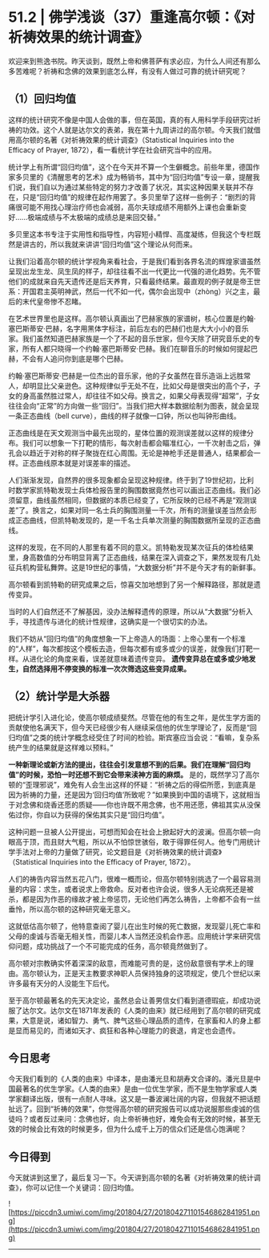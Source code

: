 # 51.2 | 佛学浅谈（37）重逢高尔顿：《对祈祷效果的统计调查》

欢迎来到熊逸书院。昨天谈到，既然上帝和佛菩萨有求必应，为什么人间还有那么多苦难呢？祈祷和念佛的效果到底怎么样，有没有人做过可靠的统计研究呢？

## （1）回归均值

这样的统计研究不像是中国人会做的事，但在英国，真的有人用科学手段研究过祈祷的功效。这个人就是达尔文的表弟，我在第十九周讲过的高尔顿。今天我们就借用高尔顿的名著《对祈祷效果的统计调查》（Statistical Inquiries into the Efficacy of Prayer, 1872），看一看统计学在社会研究当中的应用。

统计学上有所谓“回归均值”，这个在今天并不算一个生僻概念。前些年里，德国作家多贝里的《清醒思考的艺术》成为畅销书，其中为“回归均值”专设一章，提醒我们说，我们自以为通过某些特定的努力才改善了状况，其实这种因果关联并不存在，只是“回归均值”的规律在起作用罢了。多贝里举了这样一些例子：“剧烈的背痛很可能不用找心理治疗师也会减弱，高尔夫球成绩不用额外上课也会重新变好……极端成绩与不太极端的成绩总是来回交替。”

多贝里这本书专注于实用性和指导性，内容短小精悍、高度凝练，但我这个专栏既然是讲古的，所以我就来讲讲“回归均值”这个理论从何而来。

让我们沿着高尔顿的统计学视角来看社会，于是我们看到各界名流的辉煌家谱虽然呈现出龙生龙、凤生凤的样子，却往往看不出一代更比一代强的进化趋势。先不管他们的成就来自先天遗传还是后天养育，只看最终结果。最直观的例子就是帝王世系：开国君主英明神武，然后一代不如一代，偶尔会出现中（zhòng）兴之主，最后的末代皇帝惨不忍睹。

在艺术世界里也是这样。高尔顿认真画出了巴赫家族的家谱树，核心位置是约翰·塞巴斯蒂安·巴赫，名字用黑体字标注，前后左右的巴赫们也是大大小小的音乐家。我们虽然知道巴赫家族是一个了不起的音乐世家，但今天除了研究音乐史的专家，所有人都只晓得一个约翰·塞巴斯蒂安·巴赫。我们在聊音乐的时候如何提起巴赫，不会有人追问你到底是哪个巴赫。

约翰·塞巴斯蒂安·巴赫是一位杰出的音乐家，他的子女虽然在音乐造诣上远胜常人，却明显比父亲逊色。这种规律似乎无处不在，比如父母是很突出的高个子，子女的身高虽然胜过常人，却往往不如父母。换言之，如果父母表现得“超常”，子女往往会向“正常”的方向做一些“回归”。当我们把大样本数据绘制为图表，就会呈现一条正态曲线（bell curve），曲线的样子就像一口钟，所以也叫钟形曲线。

正态曲线是在天文观测当中最先出现的，星体位置的观测误差就以这样的规律分布。我们可以想象一下打靶的情形，每次射击都会瞄准红心，一千次射击之后，弹孔会以趋近于对称的样子聚拢在红心周围。无论是神枪手还是普通人，结果都会一样。正态曲线原本就是对误差率的描述。

人们渐渐发现，自然界的很多现象都会呈现这种规律。终于到了19世纪初，比利时数学家凯特勒发现士兵体检报告里的胸围数据竟然也可以画出正态曲线。我们必须留意，曲线虽然相同，但数据的本质已经变了，它所反映的已经不再是“观测误差”了。换言之，如果对同一名士兵的胸围测量一千次，所有的测量误差当然会形成正态曲线，但凯特勒发现的，是一千名士兵单次测量的胸围数据所呈现的正态曲线。

这样的发现，在不同的人那里有着不同的意义。凯特勒发现某次征兵的体检结果里，身高数值的分布明显背离了正态曲线，结果在深入调查之下，果然发现有几处征兵机构营私舞弊。这是19世纪的事情，“大数据分析”并不是今天才有的新鲜事。

高尔顿看到凯特勒的研究成果之后，惊喜交加地想到了另一个解释路径，那就是遗传变异。

当时的人们自然还不了解基因，没办法解释遗传的原理，所以从“大数据”分析入手，寻找遗传与进化的统计性规律，这确实是一个很切实的办法。

我们不妨从“回归均值”的角度想象一下上帝造人的场面：上帝心里有一个标准的“人样”，每次都按这个模板去造，但每次都有或多或少的误差，就像我们打靶一样。从进化论的角度来看，误差就意味着遗传变异。 **遗传变异总在或多或少地发生，自然选择用不停变换的标准一次次筛选这些变异成果。**

## （2）统计学是大杀器

把统计学引入进化论，使高尔顿成绩斐然。尽管在他的有生之年，是优生学方面的贡献使他名满天下，但今天已经很少有人继续采信他的优生学理论了，反而是“回归均值”之类的统计学概念经受住了时间的检验。斯宾塞应当会说：“看嘛，复杂系统产生的结果就是这样难以预料。”

 **一种新理论或新方法的提出，往往会引发意想不到的后果。我们在理解“回归均值”的时候，恐怕一时还想不到它会带来渎神方面的麻烦。** 是的，既然学习了高尔顿的“歪理邪说”，难免有人会生出这样的怀疑：“祈祷之后的得偿所愿，到底真是因为祈祷的力量，还是因为‘回归均值’所致呢？”如果换到中国的语境下，这就相当于对念佛和烧香还愿的质疑——你也许既不用念佛，也不用还愿，佛祖其实从没保佑过你，你自以为获得的保佑其实只是“回归均值”。

这种问题一旦被人公开提出，可想而知会在社会上掀起好大的波澜。但高尔顿一向眼高于顶，而且财大气粗，所以从不怕惊世骇俗，敢于得罪任何人。他专门用统计学手法对上帝的力量做了研究，论文题目是《对祈祷效果的统计调查》（Statistical Inquiries into the Efficacy of Prayer, 1872）。

人们的祷告内容当然五花八门，很难一概而论，但高尔顿特别挑选了一个最容易测量的内容：求生，或者说求上帝救命。反对者也许会说，很多人无论病死还是被杀，都是因为作恶的缘故才被上帝惩罚，无论他们再怎么祷告，上帝都不会有一丝垂怜，所以高尔顿的这种研究毫无意义。

这就低估高尔顿了，他特意查阅了婴儿在出生时候的死亡数据，发现婴儿死亡率和父母的虔诚与否毫无相关性，而婴儿本人当然还没机会作恶。应用统计学来研究信仰问题，成功挑战了一个不可能完成的任务，高尔顿竟然做到了。

高尔顿对宗教确实怀着深深的敌意，而难能可贵的是，这份敌意很有学术上的理由。高尔顿认为，正是天主教要求神职人员保持独身的这项规定，使几个世纪以来许多最有天分的人没能生下后代。

至于高尔顿最著名的先天决定论，虽然总会让善男信女们看到道德瑕疵，却成功说服了达尔文。达尔文在1871年发表的《人类的由来》就已经用到了高尔顿的研究成果，大意是说，诸如智力、勇气、脾气这些心理品质的遗传，在家畜和人的身上都是显而易见的，而诸如天才、疯狂和各种心理能力的衰退，肯定也会遗传。

## 今日思考

今天我们看到的《人类的由来》中译本，是由潘光旦和胡寿文合译的。潘光旦是中国最著名的优生学家。《人类的由来》是由一位优生学家，而不是生物学家或人类学家翻译出版，很有一点耐人寻味。这又是一番波澜壮阔的内容，但我就不把话题扯远了。回到“祈祷的效果”，你觉得高尔顿的研究报告可以成功说服那些虔诚的信徒吗？或者反过来问：念佛也好，向上帝祈祷也好，难免会有无效的时候，甚至无效的时候会比有效的时候更多，但为什么成千上万的信众们还是信心饱满呢？

## 今日得到

今天就讲到这里了，最后复习一下。今天讲到高尔顿的名著《对祈祷效果的统计调查》，你可以记住一个关键词：回归均值。

![https://piccdn3.umiwi.com/img/201804/27/201804271101546862841951.png](https://piccdn3.umiwi.com/img/201804/27/201804271101546862841951.png)

---
